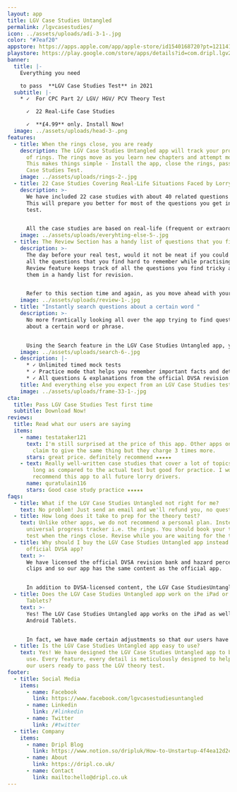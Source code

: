 ```yaml
---
layout: app
title: LGV Case Studies Untangled
permalink: /lgvcasestudies/
icon: ../assets/uploads/adi-3-1-.jpg
color: "#7eaf20"
appstore: https://apps.apple.com/app/apple-store/id1540168720?pt=121141503&ct=landing&mt=8
playstore: https://play.google.com/store/apps/details?id=com.dripl.lgv2&referrer=utm_source%3Dgoogle%26utm_medium%3Dlanding
banner:
  title: |-
    Everything you need 

    to pass  **LGV Case Studies Test** in 2021
  subtitle: |-
    * ✓  For CPC Part 2/ LGV/ HGV/ PCV Theory Test

      ✓  22 Real-Life Case Studies

      ✓  **£4.99** only. Install Now!
  image: ../assets/uploads/head-3-.png
features:
  - title: When the rings close, you are ready
    description: The LGV Case Studies Untangled app will track your progress in form
      of rings. The rings move as you learn new chapters and attempt mock tests.
      This makes things simple - Install the app, close the rings, pass your LGV
      Case Studies Test.
    image: ../assets/uploads/rings-2-.jpg
  - title: 22 Case Studies Covering Real-Life Situations Faced by Lorry & Bus Drivers
    description: >-
      We have included 22 case studies with about 40 related questions in each.
      This will prepare you better for most of the questions you get in the real
      test.


      All the case studies are based on real-life (frequent or extraordinary) situations which are presented in accordance with the latest DVSA test format.
    image: ../assets/uploads/everyhting-else-5-.jpg
  - title: The Review Section has a handy list of questions that you find tricky
    description: >-
      The day before your real test, would it not be neat if you could revise
      all the questions that you find hard to remember while practising? The
      Review feature keeps track of all the questions you find tricky and stores
      them in a handy list for revision.


      Refer to this section time and again, as you move ahead with your practice, to get the best results.
    image: ../assets/uploads/review-1-.jpg
  - title: "Instantly search questions about a certain word "
    description: >-
      No more frantically looking all over the app trying to find questions
      about a certain word or phrase.


      Using the Search feature in the LGV Case Studies Untangled app, you can type a word and get a list of questions relevant to that term.
    image: ../assets/uploads/search-6-.jpg
  - description: |-
      * ✓ Unlimited timed mock tests
      * ✓ Practice mode that helps you remember important facts and details
      * ✓ All questions & explanations from the official DVSA revision bank
    title: And everything else you expect from an LGV Case Studies test app
    image: ../assets/uploads/frame-33-1-.jpg
cta:
  title: Pass LGV Case Studies Test first time
  subtitle: Download Now!
reviews:
  title: Read what our users are saying
  items:
    - name: testataker121
      text: I'm still surprised at the price of this app. Other apps on app store
        claim to give the same thing but they charge 3 times more.
      stars: great price. definitely recommend ★★★★★
    - text: Really well-written case studies that cover a lot of topics. A bit too
        long as compared to the actual test but good for practice. I would
        recommend this app to all future lorry drivers.
      name: quratulain116
      stars: Good case study practice ★★★★★
faqs:
  - title: What if the LGV Case Studies Untangled not right for me?
    text: No problem! Just send an email and we'll refund you, no questions asked.
  - title: How long does it take to prep for the theory test?
    text: Unlike other apps, we do not recommend a personal plan. Instead, we have a
      universal progress tracker i.e. the rings. You should book your theory
      test when the rings close. Revise while you are waiting for the test.
  - title: Why should I buy the LGV Case Studies Untangled app instead of the
      official DVSA app?
    text: >-
      We have licensed the official DVSA revision bank and hazard perception
      clips and so our app has the same content as the official app.


      In addition to DVSA-licensed content, the LGV Case StudiesUntangled app has exclusive features that are designed to help you over the line. For example - hazard guide, instant search, smart revision and a universal progress tracker.
  - title: Does the LGV Case Studies Untangled app work on the iPad or Android
      Tablets?
    text: >-
      Yes! The LGV Case Studies Untangled app works on the iPad as well as
      Android Tablets.


      In fact, we have made certain adjustments so that our users have a pleasant experience with a larger screen.
  - title: Is the LGV Case Studies Untangled app easy to use?
    text: Yes! We have designed the LGV Case Studies Untangled app to be easy to
      use. Every feature, every detail is meticulously designed to help you get
      our users ready to pass the LGV theory test.
footer:
  - title: Social Media
    items:
      - name: Facebook
        link: https://www.facebook.com/lgvcasestudiesuntangled
      - name: Linkedin
        link: /#linkedin
      - name: Twitter
        link: /#twitter
  - title: Company
    items:
      - name: Dripl Blog
        link: https://www.notion.so/dripluk/How-to-Unstartup-4f4ea12d2c8b4e97be3fce5667a08d17
      - name: About
        link: https://dripl.co.uk/
      - name: Contact
        link: mailto:hello@dripl.co.uk
---
```


